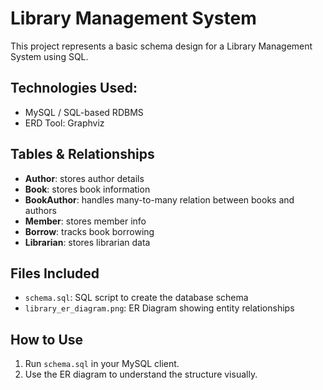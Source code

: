 
# Library Management System

This project represents a basic schema design for a Library Management System using SQL.

## Technologies Used:
- MySQL / SQL-based RDBMS
- ERD Tool: Graphviz

## Tables & Relationships
- **Author**: stores author details
- **Book**: stores book information
- **BookAuthor**: handles many-to-many relation between books and authors
- **Member**: stores member info
- **Borrow**: tracks book borrowing
- **Librarian**: stores librarian data

## Files Included
- `schema.sql`: SQL script to create the database schema
- `library_er_diagram.png`: ER Diagram showing entity relationships

## How to Use
1. Run `schema.sql` in your MySQL client.
2. Use the ER diagram to understand the structure visually.